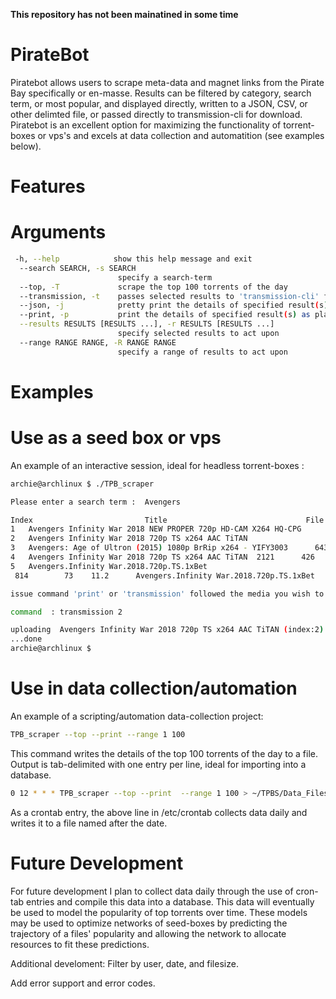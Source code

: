 **This repository has not been mainatined in some time**


# PirateBot
Piratebot allows users to scrape meta-data and magnet links from the Pirate Bay specifically or en-masse. Results can be filtered by category, search term, or most popular, and displayed directly, written to a JSON, CSV, or other delimted file, or passed directly to transmission-cli for download. Piratebot is an excellent option for maximizing the functionality of torrent-boxes or vps's and excels at data collection and automatition (see examples below). 
 
# Features

# Arguments
```bash
 -h, --help            show this help message and exit  
  --search SEARCH, -s SEARCH
                        specify a search-term  
  --top, -T             scrape the top 100 torrents of the day  
  --transmission, -t    passes selected results to 'transmission-cli' for downloading  
  --json, -j            pretty print the details of specified result(s) as json  
  --print, -p           print the details of specified result(s) as plain text\
  --results RESULTS [RESULTS ...], -r RESULTS [RESULTS ...]  
                        specify selected results to act upon  
  --range RANGE RANGE, -R RANGE RANGE    
                        specify a range of results to act upon
 ```                       
# Examples

# Use as a seed box or vps

An example of an interactive session, ideal for headless torrent-boxes :
```bash
archie@archlinux $ ./TPB_scraper

Please enter a search term :  Avengers

Index                         Title                               File Size       Ratio Seeders  Leachers                  
1   Avengers Infinity War 2018 NEW PROPER 720p HD-CAM X264 HQ-CPG                   4.0 7817     1965           
2   Avengers Infinity War 2018 720p TS x264 AAC TiTAN                               3.  63021                      836     3.6      
3   Avengers: Age of Ultron (2015) 1080p BrRip x264 - YIFY3003      643     4.7     
4   Avengers Infinity War 2018 720p TS x264 AAC TiTAN  2121      426     5.0      
5   Avengers.Infinity War.2018.720p.TS.1xBet
 814        73    11.2      Avengers.Infinity War.2018.720p.TS.1xBet

issue command 'print' or 'transmission' followed the media you wish to act upon

command  : transmission 2 

uploading  Avengers Infinity War 2018 720p TS x264 AAC TiTAN (index:2)  magnet  to transmission
...done
archie@archlinux $
```
# Use in data collection/automation

An example of a scripting/automation data-collection project: 
```bash
TPB_scraper --top --print --range 1 100
```
This command writes the details of the top 100 torrents of the day to a file. Output is tab-delimited with one entry per line, ideal for importing into a database.
```bash
0 12 * * * TPB_scraper --top --print  --range 1 100 > ~/TPBS/Data_Files/$(date '+%Y-%m-%d')
```
As a crontab entry, the above line in /etc/crontab collects data daily and writes it to a file named after the date.

# Future Development
For future development I plan to collect data daily through the use of cron-tab entries and compile this data into a database. This data will eventually be used to model the popularity of top torrents over time. These models may be used to optimize networks of seed-boxes by predicting the trajectory of a files' popularity and allowing the network to allocate resources to fit these predictions.

Additional develoment:
Filter by user, date, and filesize.

Add error support and error codes.


